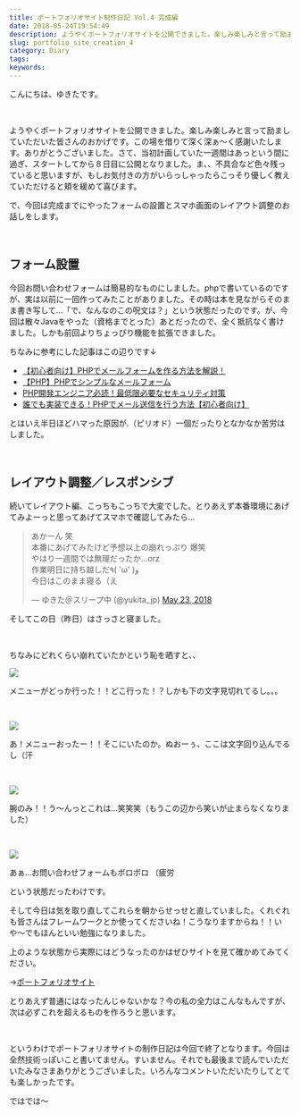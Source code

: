 ```yaml
---
title: ポートフォリオサイト制作日記 Vol.4 完成編
date: 2018-05-24T19:54:49
description: ようやくポートフォリオサイトを公開できました。楽しみ楽しみと言って励ましていただいた皆さんのおかげです
slug: portfolio_site_creation_4
category: Diary
tags: 
keywords: 
---
```


こんにちは、ゆきたです。

&nbsp;

ようやくポートフォリオサイトを公開できました。楽しみ楽しみと言って励ましていただいた皆さんのおかげです。この場を借りて深く深ぁ〜く感謝いたします。ありがとうございました。さて、当初計画していた一週間はあっという間に過ぎ、スタートしてから８日目に公開となりました。ま、、不具合など色々残っていると思いますが、もしお気付きの方がいらっしゃったらこっそり優しく教えていただけると頬を緩めて喜びます。

で、今回は完成までにやったフォームの設置とスマホ画面のレイアウト調整のお話しをします。

&nbsp;

## フォーム設置

今回お問い合わせフォームは簡易的なものにしました。phpで書いているのですが、実は以前に一回作ってみたことがありました。その時は本を見ながらそのまま書き写して…「で、なんなのこの呪文は？」という状態だったのです。が、今回は散々Javaをやった（資格までとった）あとだったので、全く抵抗なく書けました。しかも前回よりちょっぴり機能を拡張できました。

ちなみに参考にした記事はこの辺りです↓

- [【初心者向け】PHPでメールフォームを作る方法を解説！](https://web-camp.io/magazine/archives/5181)
- [【PHP】PHPでシンプルなメールフォーム](https://www.webdlab.com/labs/form-mail/)
- [PHP開発エンジニア必読！最低限必要なセキュリティ対策](http://www.hp-stylelink.com/news/2013/09/20130913.php)
- [誰でも実装できる！PHPでメール送信を行う方法【初心者向け】](https://techacademy.jp/magazine/11629 "Permanent Link to 誰でも実装できる！PHPでメール送信を行う方法【初心者向け】")

とはいえ半日ほどハマった原因が.（ピリオド）一個だったりとなかなか苦労はしました。

&nbsp;

## レイアウト調整／レスポンシブ

続いてレイアウト編、こっちもこっちで大変でした。とりあえず本番環境にあげてみよーっと思ってあげてスマホで確認してみたら…

<blockquote class="twitter-tweet"><p lang="ja" dir="ltr">あかーん 笑<br>本番にあげてみたけど予想以上の崩れっぷり 爆笑<br>やはり一週間では無理だったか…orz<br>作業明日に持ち越しだ٩( &#39;ω&#39; )و<br>今日はこのまま寝る（え</p>&mdash; ゆきた＠スリープ中 (@yukita_jp) <a href="https://twitter.com/yukita_jp/status/999283401772318721?ref_src=twsrc%5Etfw">May 23, 2018</a></blockquote> <script async src="https://platform.twitter.com/widgets.js" charset="utf-8"></script>

そしてこの日（昨日）はさっさと寝ました。

&nbsp;

ちなみにどれくらい崩れていたかという恥を晒すと、、

![](https://creatase.info/wp-content/uploads/2018/05/写真-2018-05-24-8-26-59-169x300.png)

メニューがどっか行った！！どこ行った！？しかも下の文字見切れてるし。。。

&nbsp;

![](https://creatase.info/wp-content/uploads/2018/05/写真-2018-05-24-8-27-14-169x300.png)

あ！メニューおったー！！そこにいたのか。ぬおーぅ、ここは文字回り込んでるし（汗

&nbsp;

![](https://creatase.info/wp-content/uploads/2018/05/写真-2018-05-24-8-27-32-169x300.png)

腕のみ！！う〜んっとこれは…笑笑笑（もうこの辺から笑いが止まらなくなりました）

&nbsp;

![](https://creatase.info/wp-content/uploads/2018/05/写真-2018-05-24-8-27-51-169x300.png)

あぁ…お問い合わせフォームもボロボロ （疲労

という状態だったわけです。

そして今日は気を取り直してこれらを朝からせっせと直していました。くれぐれも皆さんはフレームワークとか使ってくださいね！こうなりますからね！！いや〜でもほんといい勉強になりました。

上のような状態から実際にはどうなったのかはぜひサイトを見て確かめてみてください。

→[ポートフォリオサイト](https://portfolio.creatase.info/)

とりあえず普通にはなったんじゃないかな？今の私の全力はこんなもんですが、次は必ずこれを超えるものを作ろうと思います。

&nbsp;

というわけでポートフォリオサイトの制作日記は今回で終了となります。今回は全然技術っぽいこと書いてません。すいません。それでも最後まで読んでいただいたみなさまありがとうございました。いろんなコメントいただいたりしてとても楽しかったです。

ではでは〜

